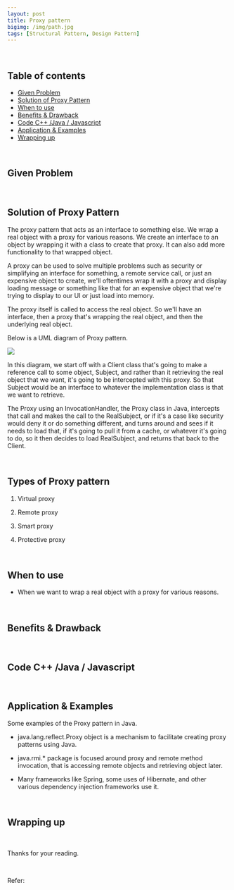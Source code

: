 ```yaml
---
layout: post
title: Proxy pattern
bigimg: /img/path.jpg
tags: [Structural Pattern, Design Pattern]
---
```


<br>

## Table of contents
- [Given Problem](#given-problem)
- [Solution of Proxy Pattern](#solution-of-proxy-pattern)
- [When to use](#when-to-use)
- [Benefits & Drawback](#benefits-&-drawback)
- [Code C++ /Java / Javascript](#code-c++-java-javascript)
- [Application & Examples](#application-&-examples)
- [Wrapping up](#wrapping-up)


<br>

## Given Problem






<br>

## Solution of Proxy Pattern

The proxy pattern that acts as an interface to something else. We wrap a real object with a proxy for various reasons. We create an interface to an object by wrapping it with a class to create that proxy. It can also add more functionality to that wrapped object.

A proxy can be used to solve multiple problems such as security or simplifying an interface for something, a remote service call, or just an expensive object to create, we'll oftentimes wrap it with a proxy and display loading message or something like that for an expensive object that we're trying to display to our UI or just load into memory.

The proxy itself is called to access the real object. So we'll have an interface, then a proxy that's wrapping the real object, and then the underlying real object.

Below is a UML diagram of Proxy pattern.

![](../img/design-pattern/proxy-pattern/proxy-pattern.png)

In this diagram, we start off with a Client class that's going to make a reference call to some object, Subject, and rather than it retrieving the real object that we want, it's going to be intercepted with this proxy. So that Subject would be an interface to whatever the implementation class is that we want to retrieve. 

The Proxy using an InvocationHandler, the Proxy class in Java, intercepts that call and makes the call to the RealSubject, or if it's a case like security would deny it or do something different, and turns around and sees if it needs to load that, if it's going to pull it from a cache, or whatever it's going to do, so it then decides to load RealSubject, and returns that back to the Client.

<br>

## Types of Proxy pattern



1. Virtual proxy




2. Remote proxy




3. Smart proxy




4. Protective proxy





<br>

## When to use

- When we want to wrap a real object with a proxy for various reasons.

    




<br>

## Benefits & Drawback






<br>

## Code C++ /Java / Javascript






<br>

## Application & Examples

Some examples of the Proxy pattern in Java.
- java.lang.reflect.Proxy object is a mechanism to facilitate creating proxy patterns using Java.

- java.rmi.* package is focused around proxy and remote method invocation, that is accessing remote objects and retrieving object later.

- Many frameworks like Spring, some uses of Hibernate, and other various dependency injection frameworks use it.


<br>

## Wrapping up





<br>

Thanks for your reading.

<br>

Refer: 

